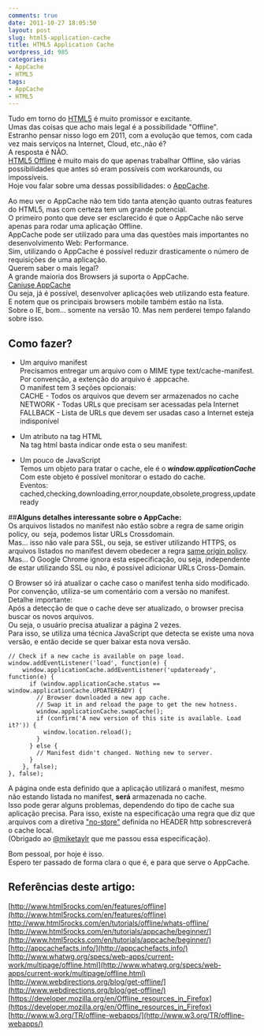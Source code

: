 ```yaml
---
comments: true
date: 2011-10-27 18:05:50
layout: post
slug: html5-application-cache
title: HTML5 Application Cache
wordpress_id: 985
categories:
- AppCache
- HTML5
tags:
- AppCache
- HTML5
---
```


Tudo em torno do [HTML5](http://www.w3.org/TR/html5/) é muito promissor e excitante.  
Umas das coisas que acho mais legal é a possibilidade "Offline".  
Estranho pensar nisso logo em 2011, com a evolução que temos, com cada vez mais serviços na Internet, Cloud, etc.,não é?  
A resposta é NÃO.  
[HTML5 Offline](http://www.w3.org/TR/offline-webapps/) é muito mais do que apenas trabalhar Offline, são várias possibilidades que antes só eram possíveis com workarounds, ou impossíveis.  
Hoje vou falar sobre uma dessas possibilidades: o [AppCache](http://www.html5rocks.com/en/tutorials/appcache/beginner/).  

Ao meu ver o AppCache não tem tido tanta atenção quanto outras features do HTML5, mas com certeza tem um grande potencial.  
O primeiro ponto que deve ser esclarecido é que o AppCache não serve apenas para rodar uma aplicação Offline.  
AppCache pode ser utilizado para uma das questões mais importantes no desenvolvimento Web: Performance.  
Sim, utilizando o AppCache é possível reduzir drasticamente o número de requisições de uma aplicação.  
Querem saber o mais legal?  
A grande maioria dos Browsers já suporta o AppCache.  
[Caniuse AppCache](http://caniuse.com/#search=appcache)  
Ou seja, já é possível, desenvolver aplicações web utilizando esta feature.  
E notem que os principais browsers mobile também estão na lista.  
Sobre o IE, bom... somente na versão 10. Mas nem perderei tempo falando sobre isso.  

## Como fazer?  
* Um arquivo manifest  
Precisamos entregar um arquivo com o MIME type text/cache-manifest.  
Por convenção, a extenção do arquivo é .appcache.  
O manifest tem 3 seções opcionais:  
CACHE - Todos os arquivos que devem ser armazenados no cache  
NETWORK - Todas URLs que precisam ser acessadas pela Internet  
FALLBACK - Lista de URLs que devem ser usadas caso a Internet esteja indisponível  

* Um atributo na tag HTML  
Na tag html basta indicar onde esta o seu manifest: 
    <html manifest="manifest.appcache">  
  
* Um pouco de JavaScript  
Temos um objeto para tratar o cache, ele é o _**window.applicationCache**_  
Com este objeto é possível monitorar o estado do cache.  
Eventos: cached,checking,downloading,error,noupdate,obsolete,progress,updateready  

##**Alguns detalhes interessante sobre o AppCache:**  
Os arquivos listados no manifest não estão sobre a regra de same origin policy, ou  seja, podemos listar URLs Crossdomain.  
Mas... isso não vale para SSL, ou seja, se estiver utilizando HTTPS, os arquivos listados no manifest devem obedecer a regra [same origin policy](https://developer.mozilla.org/en/Same_origin_policy_for_JavaScript).  
Mas... O Google Chrome ignora esta especificação, ou seja, independente de estar utilizando SSL ou não, é possível adicionar URLs Cross-Domain.  

O Browser só irá atualizar o cache caso o manifest tenha sido modificado.  
Por convenção, utiliza-se um comentário com a versão no manifest.  
Detalhe importante:  
Após a detecção de que o cache deve ser atualizado, o browser precisa buscar os novos arquivos.  
Ou seja, o usuário precisa atualizar a página 2 vezes.  
Para isso, se utiliza uma técnica JavaScript que detecta se existe uma nova versão, e então decide se quer baixar esta nova versão.  

    // Check if a new cache is available on page load.
    window.addEventListener('load', function(e) {
        window.applicationCache.addEventListener('updateready', function(e) {
          if (window.applicationCache.status == window.applicationCache.UPDATEREADY) {
            // Browser downloaded a new app cache.
            // Swap it in and reload the page to get the new hotness.
            window.applicationCache.swapCache();
            if (confirm('A new version of this site is available. Load it?')) {
              window.location.reload();
            }
          } else {
            // Manifest didn't changed. Nothing new to server.
          }
        }, false);
    }, false);

A página onde esta definido que a aplicação utilizará o manifest, mesmo não estando listada no manifest, **será** armazenada no cache.  
Isso pode gerar alguns problemas, dependendo do tipo de cache sua aplicação precisa. Para isso, existe na especificação uma regra que diz que arquivos com a diretiva ["no-store"](http://httpd.apache.org/docs/2.2/mod/mod_cache.html) definida no HEADER http sobrescreverá o cache local.  
(Obrigado ao [@miketaylr](http://twitter.com/#!/miketaylr) que me passou essa especificação).  

Bom pessoal, por hoje é isso.  
Espero ter passado de forma clara o que é, e para que serve o AppCache.  

## Referências deste artigo:  
[http://www.html5rocks.com/en/features/offline](http://www.html5rocks.com/en/features/offline)  
[http://www.html5rocks.com/en/tutorials/offline/whats-offline/
](http://www.html5rocks.com/en/tutorials/offline/whats-offline/)[http://www.html5rocks.com/en/tutorials/appcache/beginner/](http://www.html5rocks.com/en/tutorials/appcache/beginner/)  
[http://appcachefacts.info/](http://appcachefacts.info/)  
[http://www.whatwg.org/specs/web-apps/current-work/multipage/offline.html](http://www.whatwg.org/specs/web-apps/current-work/multipage/offline.html)  
[http://www.webdirections.org/blog/get-offline/](http://www.webdirections.org/blog/get-offline/)  
[https://developer.mozilla.org/en/Offline_resources_in_Firefox](https://developer.mozilla.org/en/Offline_resources_in_Firefox)  
[http://www.w3.org/TR/offline-webapps/](http://www.w3.org/TR/offline-webapps/)  
